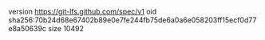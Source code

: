 version https://git-lfs.github.com/spec/v1
oid sha256:70b24d68e67402b89e0e7fe244fb75de6a0a6e058203ff15ecf0d77e8a50639c
size 10492
